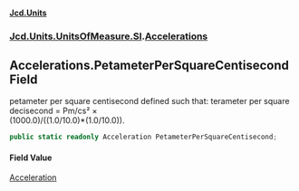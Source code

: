 #### [Jcd.Units](index.md 'index')
### [Jcd.Units.UnitsOfMeasure.SI](Jcd.Units.UnitsOfMeasure.SI.md 'Jcd.Units.UnitsOfMeasure.SI').[Accelerations](Accelerations.md 'Jcd.Units.UnitsOfMeasure.SI.Accelerations')

## Accelerations.PetameterPerSquareCentisecond Field

petameter per square centisecond defined such that: terameter per square decisecond = Pm/cs² ×  
(1000.0)/((1.0/10.0)*(1.0/10.0)).

```csharp
public static readonly Acceleration PetameterPerSquareCentisecond;
```

#### Field Value
[Acceleration](Acceleration.md 'Jcd.Units.UnitTypes.Acceleration')